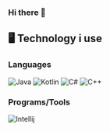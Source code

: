 ### Hi there 👋


<!--START_SECTION-->
<!--END_SECTION:waka-->
## 🖥️ **Technology i use**

### **Languages**
![Java](https://img.shields.io/badge/java-white.svg?style=for-the-badge&logo=openjdk&logoColor=red)
![Kotlin](https://img.shields.io/badge/kotlin-black?style=for-the-badge&logo=kotlin&logoColor=%257F52FF)
![C#](https://img.shields.io/badge/c%23-%684D95.svg?style=for-the-badge&logo=c-sharp&logoColor=white)
![C++](https://img.shields.io/badge/c++-%5E97D0.svg?style=for-the-badge&logo=c%2B%2B&logoColor=white)

### **Programs/Tools**
![Intellij](https://img.shields.io/badge/intellij-white?style=for-the-badge&logo=kotlin&logoColor=black)
